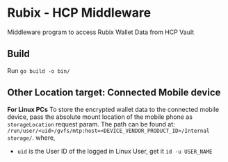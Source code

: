 # Rubix - HCP Middleware

Middleware program to access Rubix Wallet Data from HCP Vault

## Build

Run `go build -o bin/`

## Other Location target: Connected Mobile device

**For Linux PCs**
To store the encrypted wallet data to the connected mobile device, pass the absolute mount location of the mobile phone as `storageLocation` request param. The path can be found at: `/run/user/<uid>/gvfs/mtp:host=<DEVICE_VENDOR_PRODUCT_ID>/Internal storage/`. where,

- `uid` is the User ID of the logged in Linux User, get it `id -u USER_NAME`
